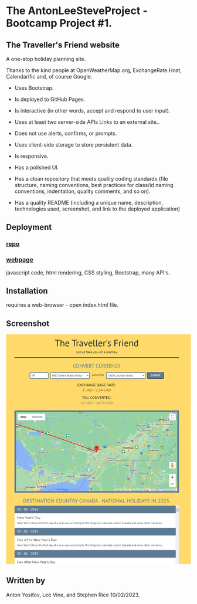 # The AntonLeeSteveProject - Bootcamp Project #1.

##  The Traveller's Friend website
A one-stop holiday planning site.

Thanks to the kind people at OpenWeatherMap.org, ExchangeRate.Host, Calendarific and, of course Google.

* Uses Bootstrap.

* Is deployed to GitHub Pages.

* Is interactive (in other words, accept and respond to user input).

* Uses at least two server-side APIs Links to an external site..

* Does not use alerts, confirms, or prompts.

* Uses client-side storage to store persistent data.

* Is responsive.

* Has a polished UI.

* Has a clean repository that meets quality coding standards (file structure, naming conventions, best practices for class/id naming conventions, indentation, quality comments, and so on).

* Has a quality README (including a unique name, description, technologies used, screenshot, and link to the deployed application)


## Deployment

### [repo](https://github.com/S-R-i-c-e/TheAntonLeeSteveProject)
### [webpage](https://s-r-i-c-e.github.io/TheAntonLeeSteveProject/)
javascript code, html rendering, CSS styling, Bootstrap, many API's. 

## Installation
requires a web-browser - open index.html file.

## Screenshot
![screenshot](./assets/img/Screenshot.png "screenshot")

## Written by
Anton Yosifov, Lee Vine, and Stephen Rice 10/02/2023.